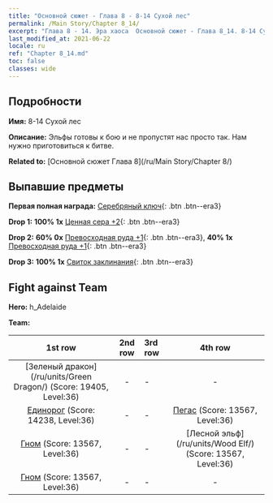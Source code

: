 ```yaml
---
title: "Основной сюжет - Глава 8 - 8-14 Сухой лес"
permalink: /Main Story/Chapter 8_14/
excerpt: "Глава 8 - 14. Эра хаоса  Основной сюжет - Глава 8_14. 8-14 Сухой лес"
last_modified_at: 2021-06-22
locale: ru
ref: "Chapter 8_14.md"
toc: false
classes: wide
---
```


## Подробности

 **Имя:** 8-14 Сухой лес

 **Описание:** Эльфы готовы к бою и не пропустят нас просто так. Нам нужно приготовиться к битве.

 **Related to:** [Основной сюжет Глава 8](/ru/Main Story/Chapter 8/)

## Выпавшие предметы

 **Первая полная награда:** [Серебряный ключ](/ItemsRU/con_693/){: .btn .btn--era3}

 **Drop 1:** **100% 1x** [Ценная сера +2](/ItemsRU/mat_29/){: .btn .btn--era3}

 **Drop 2:** **60% 0x** [Превосходная руда +1](/ItemsRU/mat_19/){: .btn .btn--era3}, **40% 1x** [Превосходная руда +1](/ItemsRU/mat_19/){: .btn .btn--era3}

 **Drop 3:** **100% 1x** [Свиток заклинания](/ItemsRU/con_694/){: .btn .btn--era3}


## Fight against Team
 **Hero:** h_Adelaide

 **Team:**


  | 1st row | 2nd row | 3rd row | 4th row |
  |:----:|:----:|:----|:----:|
  | [Зеленый дракон](/ru/units/Green Dragon/) (Score: 19405, Level:36)  | - | - | - |
  | [Единорог](/ru/units/Unicorn/) (Score: 14238, Level:36)  | - | - | [Пегас](/ru/units/Pegasus/) (Score: 13567, Level:36)  |
  | [Гном](/ru/units/Dwarf/) (Score: 13567, Level:36)  | - | - | [Лесной эльф](/ru/units/Wood Elf/) (Score: 13567, Level:36)  |
  | [Гном](/ru/units/Dwarf/) (Score: 13567, Level:36)  | - | - | - |


